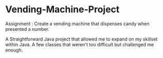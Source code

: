# Vending-Machine-Project
Assignment : Create a vending machine that dispenses candy when presented a number.

A Straightforward Java project that allowed me to expand on my skillset within Java. A few classes that weren't too difficult but challenged me enough.
